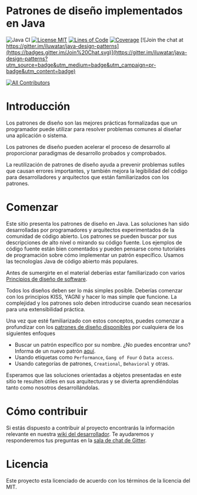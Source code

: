 <!-- the line below needs to be an empty line C: (its because kramdown isnt
     that smart and dearly wants an empty line before a heading to be able to
     display it as such, e.g. website) -->

# Patrones de diseño implementados en Java

![Java CI](https://github.com/iluwatar/java-design-patterns/workflows/Java%20CI/badge.svg)
[![License MIT](https://img.shields.io/badge/license-MIT-blue.svg)](https://raw.githubusercontent.com/iluwatar/java-design-patterns/master/LICENSE.md)
[![Lines of Code](https://sonarcloud.io/api/project_badges/measure?project=iluwatar_java-design-patterns&metric=ncloc)](https://sonarcloud.io/dashboard?id=iluwatar_java-design-patterns)
[![Coverage](https://sonarcloud.io/api/project_badges/measure?project=iluwatar_java-design-patterns&metric=coverage)](https://sonarcloud.io/dashboard?id=iluwatar_java-design-patterns)
[![Join the chat at https://gitter.im/iluwatar/java-design-patterns](https://badges.gitter.im/Join%20Chat.svg)](https://gitter.im/iluwatar/java-design-patterns?utm_source=badge&utm_medium=badge&utm_campaign=pr-badge&utm_content=badge)
<!-- ALL-CONTRIBUTORS-BADGE:START - Do not remove or modify this section -->
[![All Contributors](https://img.shields.io/badge/all_contributors-167-orange.svg?style=flat-square)](#contributors-)
<!-- ALL-CONTRIBUTORS-BADGE:END -->

# Introducción

Los patrones de diseño son las mejores prácticas formalizadas que un programador puede utilizar para resolver problemas comunes al diseñar una aplicación o sistema.

Los patrones de diseño pueden acelerar el proceso de desarrollo al proporcionar paradigmas de desarrollo probados y comprobados.

La reutilización de patrones de diseño ayuda a prevenir problemas sutiles que causan errores importantes, y también mejora la legibilidad del código para desarrolladores y arquitectos que están familiarizados con los patrones.

# Comenzar

Este sitio presenta los patrones de diseño en Java. Las soluciones han sido desarrolladas por
programadores y arquitectos experimentados de la comunidad de código abierto. Los patrones se pueden buscar por sus descripciones de alto nivel o mirando su código fuente. Los ejemplos de código fuente están bien comentados y pueden pensarse como tutoriales de programación sobre cómo implementar un patrón específico. Usamos las tecnologías Java de código abierto más populares.

Antes de sumergirte en el material deberías estar familiarizado con varios
[Principios de diseño de software](https://java-design-patterns.com/principles/).

Todos los diseños deben ser lo más simples posible. Deberías comenzar con los principios KISS, YAGNI y hacer lo mas simple que funcione. La complejidad y los patrones solo deben introducirse cuando sean necesarios para una extensibilidad práctica.

Una vez que esté familiarizado con estos conceptos, puedes comenzar a profundizar con los
[patrones de diseño disponibles](https://java-design-patterns.com/patterns/) por cualquiera de los siguientes enfoques

 - Buscar un patrón específico por su nombre. ¿No puedes encontrar uno? Informa de un nuevo patrón [aquí](https://github.com/iluwatar/java-design-patterns/issues).
 - Usando etiquetas como `Performance`, `Gang of Four` ó `Data access`.
 - Usando categorías de patrones, `Creational`, `Behavioral` y otras.

Esperamos que las soluciones orientadas a objetos presentadas en este sitio te resulten útiles en sus arquitecturas y se divierta aprendiéndolas tanto como nosotros desarrollándolas.

# Cómo contribuir

Si estás dispuesto a contribuir al proyecto encontrarás la información relevante en nuestra [wiki del desarrollador](https://github.com/iluwatar/java-design-patterns/wiki). Te ayudaremos y responderemos tus preguntas en la [sala de chat de Gitter](https://gitter.im/iluwatar/java-design-patterns).

# Licencia

Este proyecto esta licenciado de acuerdo con los términos de la licencia del MIT.

